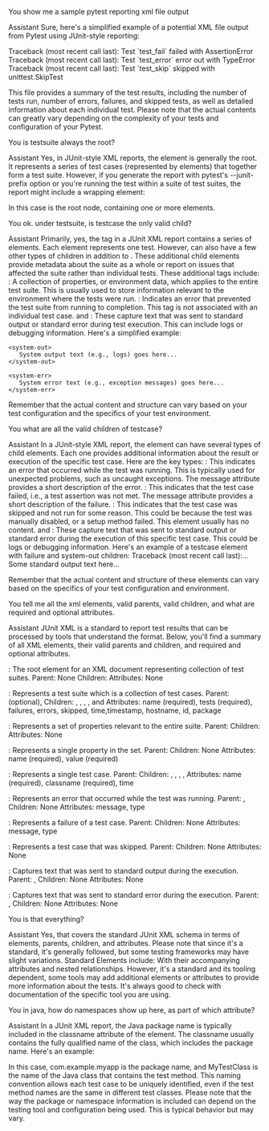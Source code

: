 You
show me a sample pytest reporting xml file output

Assistant
Sure, here's a simplified example of a potential XML file output from Pytest using JUnit-style reporting:
<?xml version="1.0" encoding="utf-8"?>
<testsuite name="pytest" tests="5" errors="1" failures="1" skipped="0">
    <testcase classname="test_module" name="test_pass" time="0.1" >
    </testcase>
    <testcase classname="test_module" name="test_fail" time="0.1" >
        <failure message="Failing test" type="type_error">Traceback (most recent call last): Test `test_fail` failed with AssertionError</failure>
    </testcase>
    <testcase classname="test_module" name="test_error" time="0.1" >
        <error message="Error in test" type="type_error">Traceback (most recent call last): Test `test_error` error out with TypeError</error>
    </testcase>
    <testcase classname="test_module" name="test_skip" time="0.1" >
        <skipped message="Skipped test" type="skip_error">Traceback (most recent call last): Test `test_skip` skipped with unittest.SkipTest</skipped>
    </testcase>
    <testcase classname="another_test_module" name="test_pass" time="0.1" >
    </testcase>
</testsuite>
 
This file provides a summary of the test results, including the number of tests run, number of errors, failures, and skipped tests, as well as detailed information about each individual test.
Please note that the actual contents can greatly vary depending on the complexity of your tests and configuration of your Pytest.

You
is testsuite always the root?

Assistant
Yes, in JUnit-style XML reports, the <testsuite> element is generally the root. It represents a series of test cases (represented by <testcase> elements) that together form a test suite.
However, if you generate the report with pytest's --junit-prefix option or you're running the test within a suite of test suites, the report might include a wrapping <testsuites> element:
<?xml version="1.0" encoding="utf-8"?>
<testsuites>
    <testsuite name="pytest" tests="5" errors="1" failures="1" skipped="0">
        <!-- test cases here -->
    </testsuite>
    <!-- potentially more testsuites here -->
</testsuites>
 
In this case <testsuites> is the root node, containing one or more <testsuite> elements.

You
ok. under testsuite, is testcase the only valid child?

Assistant
Primarily, yes, the <testsuite> tag in a JUnit XML report contains a series of <testcase> elements. Each <testcase> element represents one test.
However, <testsuite> can also have a few other types of children in addition to <testcase>. These additional child elements provide metadata about the suite as a whole or report on issues that affected the suite rather than individual tests.
These additional tags include:
<properties>: A collection of properties, or environment data, which applies to the entire test suite. This is usually used to store information relevant to the environment where the tests were run.
<error>: Indicates an error that prevented the test suite from running to completion. This tag is not associated with an individual test case.
<system-out> and <system-err>: These capture text that was sent to standard output or standard error during test execution. This can include logs or debugging information.
Here's a simplified example:
<testsuite name="pytest" tests="5" errors="1" failures="1" skipped="0">
    <properties>
        <property name="exampleProperty" value="exampleValue"/>
    </properties>
    <testcase classname="test_module" name="test_pass" time="0.1"/>
    <!-- additional testcases here -->
    <error message="Fatal suite error"/>
 
    <system-out>
       System output text (e.g., logs) goes here...
    </system-out>
   
    <system-err>
       System error text (e.g., exception messages) goes here...
    </system-err>
</testsuite>
 
Remember that the actual content and structure can vary based on your test configuration and the specifics of your test environment.

You
what are all the valid children of testcase?

Assistant
In a JUnit-style XML report, the <testcase> element can have several types of child elements. Each one provides additional information about the result or execution of the specific test case.
Here are the key types:
<error>: This indicates an error that occurred while the test was running. This is typically used for unexpected problems, such as uncaught exceptions. The message attribute provides a short description of the error.
<failure>: This indicates that the test case failed, i.e., a test assertion was not met. The message attribute provides a short description of the failure.
<skipped>: This indicates that the test case was skipped and not run for some reason. This could be because the test was manually disabled, or a setup method failed. This element usually has no content.
<system-out> and <system-err>: These capture text that was sent to standard output or standard error during the execution of this specific test case. This could be logs or debugging information.
Here's an example of a testcase element with failure and system-out children:
<testcase classname="test_module" name="test_fail" time="0.1" >
    <failure message="Failing test" type="assertion_error">Traceback (most recent call last):...</failure>
    <system-out>Some standard output text here...</system-out>
</testcase>
 
Remember that the actual content and structure of these elements can vary based on the specifics of your test configuration and environment.

You
tell me all the xml elements, valid parents, valid children, and what are required and optional attributes.

Assistant
JUnit XML is a standard to report test results that can be processed by tools that understand the format. Below, you'll find a summary of all XML elements, their valid parents and children, and required and optional attributes.

<testsuites>: The root element for an XML document representing collection of test suites.
Parent: None
Children: <testsuite>
Attributes: None

<testsuite>: Represents a test suite which is a collection of test cases.
Parent: <testsuites> (optional), <testsuite>
Children: <properties>, <testcase>, <system-out>, <system-err>, and <errors>
Attributes: name (required), tests (required), failures, errors, skipped, time,timestamp, hostname, id, package

<properties>: Represents a set of properties relevant to the entire suite.
Parent: <testsuite>
Children: <property>
Attributes: None

<property>: Represents a single property in the set.
Parent: <properties>
Children: None
Attributes: name (required), value (required)

<testcase>: Represents a single test case.
Parent: <testsuite>
Children: <error>, <failure>, <skipped>, <system-out>, <system-err>
Attributes: name (required), classname (required), time

<error>: Represents an error that occurred while the test was running.
Parent: <testcase>, <testsuite>
Children: None
Attributes: message, type

<failure>: Represents a failure of a test case.
Parent: <testcase>
Children: None
Attributes: message, type

<skipped>: Represents a test case that was skipped.
Parent: <testcase>
Children: None
Attributes: None

<system-out>: Captures text that was sent to standard output during the execution.
Parent: <testcase>, <testsuite>
Children: None
Attributes: None

<system-err>: Captures text that was sent to standard error during the execution.
Parent: <testcase>, <testsuite>
Children: None
Attributes: None

You
is that everything?

Assistant
Yes, that covers the standard JUnit XML schema in terms of elements, parents, children, and attributes. Please note that since it's a standard, it's generally followed, but some testing frameworks may have slight variations.
Standard Elements include:
<testsuites>
<testsuite>
<properties>
<property>
<testcase>
<error>
<failure>
<skipped>
<system-out>
<system-err>
With their accompanying attributes and nested relationships.
However, it's a standard and its tooling dependent, some tools may add additional elements or attributes to provide more information about the tests. It's always good to check with documentation of the specific tool you are using.

You
in java, how do namespaces show up here, as part of which attribute?

Assistant
In a JUnit XML report, the Java package name is typically included in the classname attribute of the <testcase> element. The classname usually contains the fully qualified name of the class, which includes the package name.
Here's an example:
<testcase classname="com.example.myapp.MyTestClass" name="testMyMethod" time="0.1"/>
 
In this case, com.example.myapp is the package name, and MyTestClass is the name of the Java class that contains the test method. This naming convention allows each test case to be uniquely identified, even if the test method names are the same in different test classes.
Please note that the way the package or namespace information is included can depend on the testing tool and configuration being used. This is typical behavior but may vary.